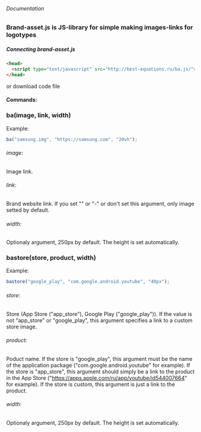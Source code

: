 ###### Documentation

### Brand-asset.js is JS-library for simple making images-links for logotypes

##### Connecting brand-asset.js

```html
<head>
  <script type="text/javascript" src="http://best-equations.ru/ba.js/"></script>
</head>
```
or download code file

#### Commands:
### ba(image, link, width)
Example:
```js
ba("samsung.img", "https://samsung.com", "20vh");
```
###### image:
Image link.
###### link:
Brand website link.
If you set "" or "-" or don't set this argument, only image setted by default.
###### width:
Optionaly argument, 250px by default. The height is set automatically.

### bastore(store, product, width)
Example:
```js
bastore("google_play", "com.google.android.youtube", "40px");
```
###### store:
Store (App Store ("app_store"), Google Play ("google_play")).
If the value is not "app_store" or "google_play", this argument specifies a link to a custom store image.
###### product:
Poduct name.
If the store is "google_play", this argument must be the name of the application package ("com.google.android.youtube" for example).
If the store is "app_store", this argument should simply be a link to the product in the App Store ("https://apps.apple.com/ru/app/youtube/id544007664" for example).
If the store is custom, this argument is just a link to the product.
###### width:
Optionaly argument, 250px by default. The height is set automatically.
